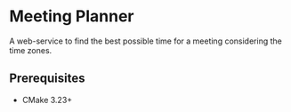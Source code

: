 # Meeting Planner

A web-service to find the best possible time for a meeting considering the time zones.

## Prerequisites

- CMake 3.23+
